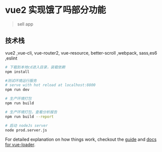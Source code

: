 # vue2 实现饿了吗部分功能

> sell app

## 技术栈
vue2 ,vue-cli, vue-router2, vue-resource, better-scroll ,webpack, sass,es6 ,eslint

``` bash
# 下载到本地cd进入目录，装载依赖
npm install

#测试环境运行服务
# serve with hot reload at localhost:8800
npm run dev

# 生产环境打包
npm run build

# 生产环境打包，查看分析报告
npm run build --report

# 启动 nodeJs server
node prod.server.js

```

For detailed explanation on how things work, checkout the [guide](http://vuejs-templates.github.io/webpack/) and [docs for vue-loader](http://vuejs.github.io/vue-loader).
